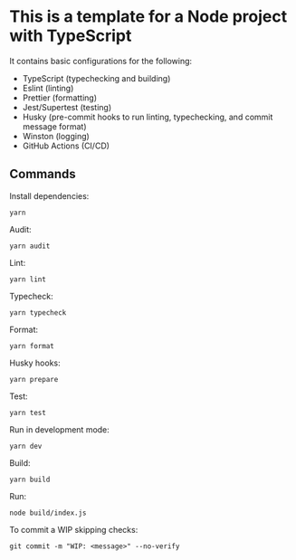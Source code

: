 # This is a template for a Node project with TypeScript

It contains basic configurations for the following:

- TypeScript (typechecking and building)
- Eslint (linting)
- Prettier (formatting)
- Jest/Supertest (testing)
- Husky (pre-commit hooks to run linting, typechecking, and commit message format)
- Winston (logging)
- GitHub Actions (CI/CD)

## Commands

Install dependencies:

`yarn`

Audit:

`yarn audit`

Lint:

`yarn lint`

Typecheck:

`yarn typecheck`

Format:

`yarn format`

Husky hooks:

`yarn prepare`

Test:

`yarn test`

Run in development mode:

`yarn dev`

Build:

`yarn build`

Run:

`node build/index.js`

To commit a WIP skipping checks:

`git commit -m "WIP: <message>" --no-verify`
